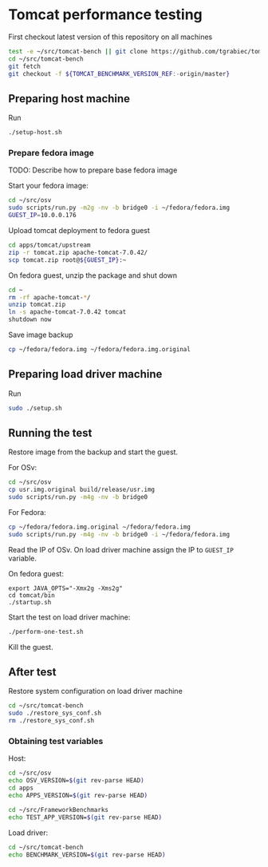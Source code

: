 Tomcat performance testing
=========================

First checkout latest version of this repository on all machines

```sh
test -e ~/src/tomcat-bench || git clone https://github.com/tgrabiec/tomcat-bench ~/src/tomcat-bench
cd ~/src/tomcat-bench
git fetch
git checkout -f ${TOMCAT_BENCHMARK_VERSION_REF:-origin/master}
```

## Preparing host machine

Run

```sh
./setup-host.sh
```

### Prepare fedora image

TODO: Describe how to prepare base fedora image

Start your fedora image:

```sh
cd ~/src/osv
sudo scripts/run.py -m2g -nv -b bridge0 -i ~/fedora/fedora.img
GUEST_IP=10.0.0.176
```


Upload tomcat deployment to fedora guest
```sh
cd apps/tomcat/upstream
zip -r tomcat.zip apache-tomcat-7.0.42/
scp tomcat.zip root@${GUEST_IP}:~
```

On fedora guest, unzip the package and shut down

```sh
cd ~
rm -rf apache-tomcat-*/
unzip tomcat.zip
ln -s apache-tomcat-7.0.42 tomcat
shutdown now
```

Save image backup

```sh
cp ~/fedora/fedora.img ~/fedora/fedora.img.original 
```


## Preparing load driver machine

Run

```sh
sudo ./setup.sh
```


## Running the test

Restore image from the backup and start the guest.

For OSv:
```sh
cd ~/src/osv
cp usr.img.original build/release/usr.img
sudo scripts/run.py -m4g -nv -b bridge0
```

For Fedora:
```sh
cp ~/fedora/fedora.img.original ~/fedora/fedora.img
sudo scripts/run.py -m4g -nv -b bridge0 -i ~/fedora/fedora.img
```

Read the IP of OSv. On load driver machine assign the IP to `GUEST_IP` variable.

On fedora guest:
```osv
export JAVA_OPTS="-Xmx2g -Xms2g"
cd tomcat/bin
./startup.sh
```

Start the test on load driver machine:

```sh
./perform-one-test.sh
```

Kill the guest.



## After test

Restore system configuration on load driver machine

```sh
cd ~/src/tomcat-bench
sudo ./restore_sys_conf.sh
rm ./restore_sys_conf.sh
```

### Obtaining test variables

Host:

```sh
cd ~/src/osv
echo OSV_VERSION=$(git rev-parse HEAD)
cd apps
echo APPS_VERSION=$(git rev-parse HEAD)
```

```sh
cd ~/src/FrameworkBenchmarks
echo TEST_APP_VERSION=$(git rev-parse HEAD)
```

Load driver:

```sh
cd ~/src/tomcat-bench
echo BENCHMARK_VERSION=$(git rev-parse HEAD)
```
